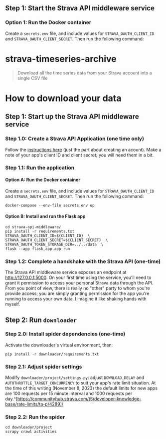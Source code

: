 ## Step 1: Start the Strava API middleware service

### Option 1: Run the Docker container

Create a `secrets.env` file, and include values for `STRAVA_OAUTH_CLIENT_ID`
and `STRAVA_OAUTH_CLIENT_SECRET`. Then run the following command:

# strava-timeseries-archive
> Download all the time series data from your Strava account into a single CSV file

# How to download your data

## Step 1: Start up the Strava API middleware service

### Step 1.0: Create a Strava API Application (one time only)

Follow the [instructions here](https://developers.strava.com/docs/getting-started/#account) 
(just the part about creating an acount). Make a note of your app's
client ID and client secret; you will need them in a bit.

### Step 1.1: Run the application

#### Option A: Run the Docker container

Create a `secrets.env` file, and include values for `STRAVA_OAUTH_CLIENT_ID`
and `STRAVA_OAUTH_CLIENT_SECRET`. Then run the following command:

```
docker-compose --env-file secrets.env up
```

#### Option B: Install and run the Flask app

```
cd strava-api-middleware/
pip install -r requirements.txt
STRAVA_OAUTH_CLIENT_ID=${CLIENT_ID}  \
STRAVA_OAUTH_CLIENT_SECRET=${CLIENT_SECRET}  \
STRAVA_OAUTH_TOKEN_STORAGE_DIR=../../data  \
flask --app flask_app.app run
```

### Step 1.2: Complete a handshake with the Strava API (one-time)

The Strava API middleware service exposes an endpoint at http://127.0.0.1:5000.
On your first time using the service, you'll need to grant it permission
to access your personal Strava data through the API. From you point of view,
there is really no "other" party to whom you're provide access; you are simply
granting permission for the app you're running to access your own data.
I imagine it like shaking hands with myself.

## Step 2: Run `downloader`

### Step 2.0: Install spider dependencies (one-time)

Activate the downloader's virtual environment, then:
```
pip install -r downloader/requirements.txt
```

### Step 2.1: Adjust spider settings

Modify `downloader/project/settings.py`: adjust `DOWNLOAD_DELAY` and `AUTOTHROTTLE_TARGET_CONCURRENCY` to suit your app's rate limit situation. 
At the time of this writing (November 8, 2023) the default limits for new
apps are 100 requests per 15 minute interval and 1000 requests per day.^[https://communityhub.strava.com/t5/developer-knowledge-base/rate-limits/ta-p/4289]/

### Step 2.2: Run the spider

```
cd downloader/project
scrapy crawl activities
```

